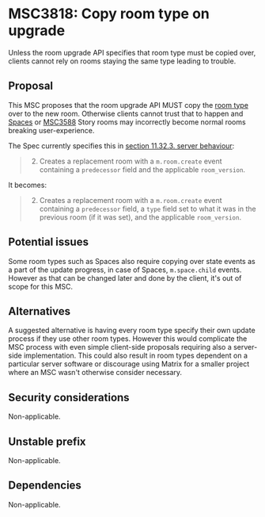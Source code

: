 # MSC3818: Copy room type on upgrade

Unless the room upgrade API specifies that room type must be copied over, clients cannot rely on
rooms staying the same type leading to trouble.


## Proposal

This MSC proposes that the room upgrade API MUST copy the [room type](https://spec.matrix.org/v1.2/client-server-api/#types)
over to the new room. Otherwise clients cannot trust that to happen and [Spaces](https://spec.matrix.org/v1.2/client-server-api/#spaces)
or [MSC3588](https://github.com/matrix-org/matrix-spec-proposals/pull/3588) Story rooms may incorrectly become
normal rooms breaking user-experience.

The Spec currently specifies this in [section 11.32.3. server behaviour](https://spec.matrix.org/v1.2/client-server-api/#server-behaviour-16):

> 2. Creates a replacement room with a `m.room.create` event containing a `predecessor` field and the applicable `room_version`.

It becomes:

> 2. Creates a replacement room with a `m.room.create` event containing a `predecessor` field, a
> `type` field set to what it was in the previous room (if it was set), and the applicable `room_version`.


## Potential issues

Some room types such as Spaces also require copying over state events as a part of the update progress,
in case of Spaces, `m.space.child` events. However as that can be changed later and done by the client,
it's out of scope for this MSC.

## Alternatives

A suggested alternative is having every room type specify their own update process if they use other
room types. However this would complicate the MSC process with even simple client-side proposals
requiring also a server-side implementation. This could also result in room types dependent on a
particular server software or discourage using Matrix for a smaller project where an MSC wasn't
otherwise consider necessary.

## Security considerations

Non-applicable.

## Unstable prefix

Non-applicable.

## Dependencies

Non-applicable.
